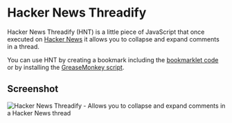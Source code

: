 # Hacker News Threadify

Hacker News Threadify (HNT) is a little piece of JavaScript that once executed on [Hacker News](http://news.ycombinator.com) it allows you to collapse and expand comments in a thread.

You can use HNT by creating a bookmark including the [bookmarklet code](/hacker-news-threadify/hacker-news-threadify.bookmarklet.js) or by installing the [GreaseMonkey script](/hacker-news-threadify/hacker-news-threadify.user.js). 

## Screenshot

<img src="http://i.imgur.com/yyhHQ.png" alt="Hacker News Threadify - Allows you to collapse and expand comments in a Hacker News thread" title="Hacker News Threadify - Allows you to collapse and expand comments in a Hacker News thread" />